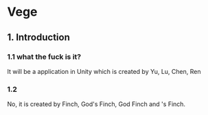 # Vege

##  1. Introduction
###  1.1 what the fuck is it?
It will be a application in Unity which is created by Yu, Lu, Chen, Ren
###  1.2  
No, it is created by  Finch,  God's Finch,  God  Finch and  's Finch.
